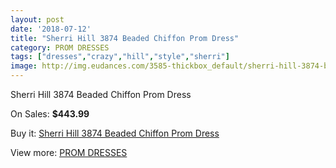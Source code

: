 ```yaml
---
layout: post
date: '2018-07-12'
title: "Sherri Hill 3874 Beaded Chiffon Prom Dress"
category: PROM DRESSES
tags: ["dresses","crazy","hill","style","sherri"]
image: http://img.eudances.com/3585-thickbox_default/sherri-hill-3874-beaded-chiffon-prom-dress.jpg
---
```

Sherri Hill 3874 Beaded Chiffon Prom Dress

On Sales: **$443.99**
<a href="https://www.eudances.com/en/prom-dresses/1201-sherri-hill-3874-beaded-chiffon-prom-dress.html"><amp-img layout="responsive" width="600" height="600" src="//img.eudances.com/3585-thickbox_default/sherri-hill-3874-beaded-chiffon-prom-dress.jpg" alt="Sherri Hill 3874 Beaded Chiffon Prom Dress 0" /></a>

Buy it: [Sherri Hill 3874 Beaded Chiffon Prom Dress](https://www.eudances.com/en/prom-dresses/1201-sherri-hill-3874-beaded-chiffon-prom-dress.html "Sherri Hill 3874 Beaded Chiffon Prom Dress")

View more: [PROM DRESSES](https://www.eudances.com/en/13-prom-dresses "PROM DRESSES")